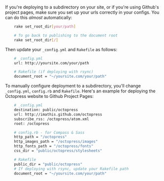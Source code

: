 If you're deploying to a subdirectory on your site, or if you're using Github's project pages, make sure you set up your urls correctly in your configs.
You can do this *almost* automatically:

``` sh
    rake set_root_dir[your/path]

    # To go back to publishing to the document root
    rake set_root_dir[/]
```

Then update your `_config.yml` and `Rakefile` as follows:

``` sh
    # _config.yml
    url: http://yoursite.com/your/path

    # Rakefile (if deploying with rsync)
    document_root = "~/yoursite.com/your/path"
```

To manually configure deployment to a subdirectory, you'll change `_config.yml`, `config.rb` and `Rakefile`.
Here's an example for deploying the Octopress website to Github Project Pages:

``` sh
    # _config.yml
    destination: public/octopress
    url: http://imathis.github.com/octopress
    subscribe_rss: /octopress/atom.xml
    root: /octopress

    # config.rb - for Compass & Sass
    http_path = "/octopress"
    http_images_path = "/octopress/images"
    http_fonts_path = "/octopress/fonts"
    css_dir = "public/octopress/stylesheets"

    # Rakefile
    public_dir = "public/octopress"
    # If deploying with rsync, update your Rakefile path
    document_root = "~/yoursite.com/your/path"
```
